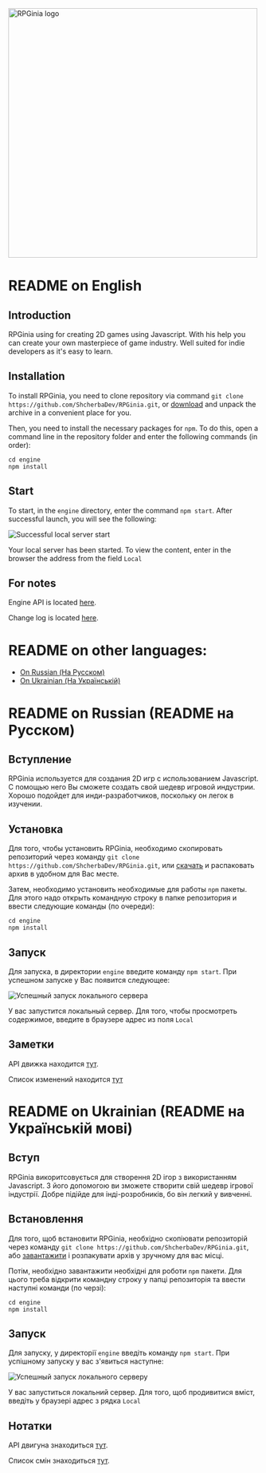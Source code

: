 <img src="https://camo.githubusercontent.com/b529c1ef9225dae56457d17f7a3069d61036c921/68747470733a2f2f73686368657262616465762e6769746875622e696f2f696d616765732f525047696e69612532306c6f676f25323066756c6c2e706e67" alt="RPGinia logo" data-canonical-src="https://shcherbadev.github.io/images/RPGinia%20logo%20full.png" width="500">

# README on English
## Introduction
RPGinia using for creating 2D games using Javascript. With his help you can create your own masterpiece of game industry. Well suited for indie developers as it's easy to learn.

## Installation
To install RPGinia, you need to clone repository via command `git clone https://github.com/ShcherbaDev/RPGinia.git`, or [download](https://codeload.github.com/ShcherbaDev/RPGinia/zip/master) and unpack the archive in a convenient place for you.

Then, you need to install the necessary packages for `npm`. To do this, open a command line in the repository folder and enter the following commands (in order):
```
cd engine
npm install
```

## Start
To start, in the `engine` directory, enter the command `npm start`. After successful launch, you will see the following:

![Successful local server start](https://i.imgur.com/rG0jHkx.jpg)

Your local server has been started. To view the content, enter in the browser the address from the field `Local`

## For notes
Engine API is located [here](https://shcherbadev.github.io/rpginia/docs/api/index.html).

Change log is located [here](https://github.com/ShcherbaDev/RPGinia/blob/master/CHANGELOG.md).


# README on other languages:
* [On Russian (На Русском)](#readme-on-russian-readme-%D0%BD%D0%B0-%D1%80%D1%83%D1%81%D1%81%D0%BA%D0%BE%D0%BC)
* [On Ukrainian (На Українській)](#readme-on-ukrainian-readme-%D0%BD%D0%B0-%D1%83%D0%BA%D1%80%D0%B0%D1%97%D0%BD%D1%81%D1%8C%D0%BA%D1%96%D0%B9-%D0%BC%D0%BE%D0%B2%D1%96)


# README on Russian (README на Русском)
## Вступление
RPGinia используется для создания 2D игр с использованием Javascript. С помощью него Вы сможете создать свой шедевр игровой индустрии. Хорошо подойдет для инди-разработчиков, поскольку он легок в изучении.

## Установка
Для того, чтобы установить RPGinia, необходимо скопировать репозиторий через команду `git clone https://github.com/ShcherbaDev/RPGinia.git`, или [скачать](https://codeload.github.com/ShcherbaDev/RPGinia/zip/master) и распаковать архив в удобном для Вас месте. 

Затем, необходимо установить необходимые для работы `npm` пакеты. Для этого надо открыть командную строку в папке репозитория и ввести следующие команды (по очереди):
```
cd engine
npm install
```

## Запуск
Для запуска, в директории `engine` введите команду `npm start`. При успешном запуске у Вас появится следующее:

![Успешный запуск локального сервера](https://i.imgur.com/rG0jHkx.jpg)

У вас запустится локальный сервер. Для того, чтобы просмотреть содержимое, введите в браузере адрес из поля `Local`

## Заметки
API движка находится [тут](https://shcherbadev.github.io/rpginia/docs/api/index.html).

Список изменений находится [тут](https://github.com/ShcherbaDev/RPGinia/blob/master/CHANGELOG.md)


# README on Ukrainian (README на Українській мові)
## Вступ
RPGinia викоритсовується для створення 2D ігор з використанням Javascript. З його допомогою ви зможете створити свій шедевр ігрової індустрії. Добре підійде для інді-розробників, бо він легкий у вивченні.

## Встановлення
Для того, щоб встановити RPGinia, необхідно скопіювати репозиторій через команду `git clone https://github.com/ShcherbaDev/RPGinia.git`, або [завантажити](https://codeload.github.com/ShcherbaDev/RPGinia/zip/master) і розпакувати архів у зручному для вас місці.

Потім, необхідно завантажити необхідні для роботи `npm` пакети. Для цього треба відкрити командну строку у папці репозиторія та ввести наступні команди (по черзі):
```
cd engine
npm install
```

## Запуск
Для запуску, у директорії `engine` введіть команду `npm start`. При успішному запуску у вас з'явиться наступне:

![Успешный запуск локального серверу](https://i.imgur.com/rG0jHkx.jpg)

У вас запуститься локальний сервер. Для того, щоб продивитися вміст, введіть у браузері адрес з рядка `Local`

## Нотатки
API двигуна знаходиться [тут](https://shcherbadev.github.io/rpginia/docs/api/index.html).

Список смін знаходиться [тут](https://github.com/ShcherbaDev/RPGinia/blob/master/CHANGELOG.md).